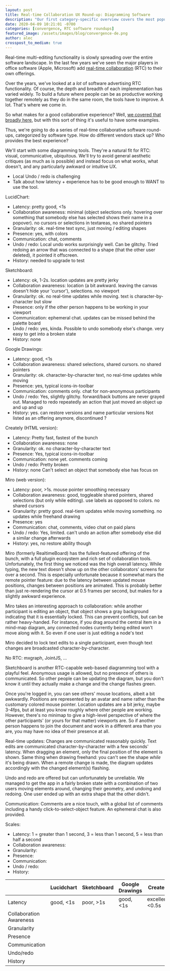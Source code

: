 ```yaml
---
layout: post
title: Real-time Collaboration UX Round-up: Diagramming Software
description: "Our first category-specific overview covers the most popular web-based diagramming software out there: who has multi-editing functionality and how do they stack up?"
date: 2020-04-09 10:21:01 -0700
categories: [convergence, RTC software roundups]
featured_image: /assets/images/blog/convergence-de.png
author: alec
crosspost_to_medium: true
---
```

Real-time multi-editing functionality is slowly spreading over the entire software landscape.  In the last few years we've seen the major players in office software (Apple, Microsoft) add [real-time collaboration](/blog/2017/02/redefining-realtime-collaboration/) (RTC) to their own offerings.  

Over the years, we've looked at a _lot_ of software advertising RTC functionality.  Of course, the depth and breadth of each implementation has varied widely.  To build a future where people can be as productive working together remotely as they do in the same room, the tools have to improve.  A lot.  That's where we come in.

So what makes for a good collaborative experience?  Well, [we covered that broadly here](/blog/2017/09/what-makes-for-a-great-collaborative-editing-experience/), but with this sort of thing it's useful to have some examples.  

Thus, we're going to do a series of real-time collaborative software round-ups, categorized by software type.  How do different vendors stack up?  Who provides the best experience?

We'll start with some diagramming tools.  They're a natural fit for RTC: visual, communicative, ubiquitous.  We'll try to avoid general aesthetic critiques (as much as is possible) and instead focus on what works, what doesn't, and any particularly awkward or intuitive UX.



- Local Undo / redo is challenging
- Talk about how latency + experience has to be good enough to WANT to use the tool.

LucidChart:
- Latency: pretty good, <1s
- Collaboration awareness: minimal (object selections only. hovering over something that somebody else has selected shows their name in a popover). no cursors or selections in textareas, no shared pointers
- Granularity: ok. real-time text sync, just moving / editing shapes
- Presence: yes, with colors
- Communication: chat, comments
- Undo / redo: Local undo works surprisingly well. Can be glitchy. Tried redoing an arrow that was connected to a shape (that the other user deleted), it pointed it offscreen.
- History: needed to upgrade to test



Sketchboard:
- Latency: ok, 1-2s. location updates are pretty jerky
- Collaboration awareness: location (a bit awkward. leaving the canvas doesn't hide your 'cursor'), selections. no viewport
- Granularity: ok. no real-time updates while moving. text is character-by-character but slow
- Presence: only if the other person happens to be working in your viewport
- Communication: ephemeral chat. updates can be missed behind the palette board
- Undo / redo: yes, kinda. Possible to undo somebody else's change. very easy to get into a broken state
- History: none

Google Drawings:
- Latency: good, <1s
- Collaboration awareness: shared selections, shared cursors. no shared pointers
- Granularity: ok. character-by-character text, no real-time updates while moving
- Presence: yes, typical icons-in-toolbar 
- Communication: comments only. chat for non-anonymous participants
- Undo / redo: Yes, slightly glitchy. forward/back buttons are never grayed out. Managed to redo repeatedly an action that just moved an object up and up and up
- History: yes. can restore versions and name particular versions
Not listed as an offering anymore, discontinued ?

Creately (HTML version):
- Latency: Pretty fast, fastest of the bunch
- Collaboration awareness: none
- Granularity: ok. no character-by-character text
- Presence: Yes, typical icons-in-toolbar
- Communication: none yet. comments coming
- Undo / redo: Pretty broken
- History: none
Can't select an object that somebody else has focus on

Miro (web version):
- Latency: poor, >1s. mouse pointer smoothing necessary
- Collaboration awareness: good, toggleable shared pointers, shared selections (but only while editing). use labels as opposed to colors. no shared cursors
- Granularity: pretty good. real-tiem updates while moving something. no updates while freehand drawing
- Presence: yes
- Communication: chat, comments, video chat on paid plans
- Undo / redo: Yes, limited. can't undo an action after somebody else did a similar change afterwards
- History: yes, no restore ability though

Miro (formerly RealtimeBoard) has the fullest-featured offering of the bunch, with a full plugin ecosystem and rich set of collaboration tools. Unfortunately, the first thing we noticed was the high overall latency.  While typing, the new text doesn't show up on the other collaborators' screens for over a second.  This is especially unfortunate because it somewhat mars the remote pointer feature: due to the latency between updated mouse positions, changes between positions are animated. This is probably better than just re-rendering the cursor at 0.5 frames per second, but makes for a slightly awkward experience.

Miro takes an interesting approach to collaboration: while another participant is editing an object, that object shows a gray background indicating that it is essentially locked.  This can prevent conflicts, but can be rather heavy-handed. For instance, if you drag around the central item in a mind-map diagram, any connected nodes currently being edited won't move along with it.  So even if one user is just editing a node's text

Miro decided to lock text edits to a single participant, even though text changes are broadcasted character-by-character. 

No RTC: mxgraph, JointJS, ...



Sketchboard is another RTC-capable web-based diagramming tool with a playful feel.  Anonymous usage is allowed, but no presence of others is communicated.  So other people can be updating the diagram, but you don't know it until they actually make a change and the change flashes green. 

Once you're logged in, you can see others' mouse locations, albeit a bit awkwardly.  Positions are represented by an avatar and name rather than the customary colored mouse pointer. Location updates are a bit jerky, maybe 3-4fps, but at least you know roughly where other people are working.  However, there's no minimap to give a high-level perspective of where the other participants' (or yours for that matter) viewports are. So if another person happens to join the document and work in a different area than you are, you may have no idea of their presence at all. 

Real-time updates: Changes are communicated reasonably quickly.  Text edits are communicated character-by-character with a few seconds' latency.  When dragging an element, only the final position of the element is shown.  Same thing when drawing freehand: you can't see the shape *while* it's being drawn.
When a remote change is made, the diagram updates accordingly with the changed element(s) flashing. 

Undo and redo are offered but can unfortunately be unreliable. We managed to get the app in a fairly broken state with a combination of two users moving elements around, changing their geometry, and undoing and redoing.  One user ended up with an extra shape that the other didn't.  

Communication: Comments are a nice touch, with a global list of comments including a handy click-to-select-object feature.  An ephemeral chat is also provided. 

Scales:
- Latency: 
  1 = greater than 1 second, 3 = less than 1 second, 5 = less than half a second
- Collaboration awareness: 
- Granularity:
- Presence: 
- Communication:
- Undo / redo:
- History: 


|                         | Lucidchart | Sketchboard | Google Drawings | Creately         | Miro      |
|-------------------------|------------|-------------|-----------------|------------------|-----------|
| Latency                 | good, <1s  | poor, >1s   | good, <1s       | excellent, <0.5s | poor, >1s |
| Collaboration Awareness |            |             |                 |                  |           |
| Granularity             |            |             |                 |                  |           |
| Presence                |            |             |                 |                  |           |
| Communication           |            |             |                 |                  |           |
| Undo/redo               |            |             |                 |                  |           |
| History                 |            |             |                 |                  |           |